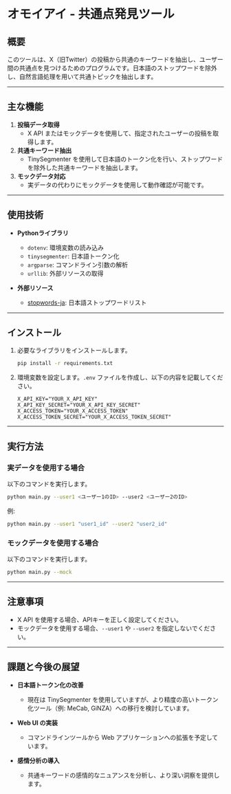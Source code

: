 # オモイアイ - 共通点発見ツール

## 概要

このツールは、X（旧Twitter）の投稿から共通のキーワードを抽出し、ユーザー間の共通点を見つけるためのプログラムです。日本語のストップワードを除外し、自然言語処理を用いて共通トピックを抽出します。

---

## 主な機能

1. **投稿データ取得**
   - X API またはモックデータを使用して、指定されたユーザーの投稿を取得します。
2. **共通キーワード抽出**
   - TinySegmenter を使用して日本語のトークン化を行い、ストップワードを除外した共通キーワードを抽出します。
3. **モックデータ対応**
   - 実データの代わりにモックデータを使用して動作確認が可能です。

---

## 使用技術

- **Pythonライブラリ**
  - `dotenv`: 環境変数の読み込み
  - `tinysegmenter`: 日本語トークン化
  - `argparse`: コマンドライン引数の解析
  - `urllib`: 外部リソースの取得

- **外部リソース**
  - [stopwords-ja](https://github.com/stopwords-iso/stopwords-ja): 日本語ストップワードリスト

---

## インストール

1. 必要なライブラリをインストールします。

    ```bash
    pip install -r requirements.txt
    ```

2. 環境変数を設定します。`.env` ファイルを作成し、以下の内容を記載してください。

    ```env
    X_API_KEY="YOUR_X_API_KEY"
    X_API_KEY_SECRET="YOUR_X_API_KEY_SECRET"
    X_ACCESS_TOKEN="YOUR_X_ACCESS_TOKEN"
    X_ACCESS_TOKEN_SECRET="YOUR_X_ACCESS_TOKEN_SECRET"
    ```

---

## 実行方法

### 実データを使用する場合

以下のコマンドを実行します。

```bash
python main.py --user1 <ユーザー1のID> --user2 <ユーザー2のID>
```

例:

```bash
python main.py --user1 "user1_id" --user2 "user2_id"
```

### モックデータを使用する場合

以下のコマンドを実行します。

```bash
python main.py --mock
```

---

## 注意事項

- X API を使用する場合、APIキーを正しく設定してください。
- モックデータを使用する場合、`--user1` や `--user2` を指定しないでください。

---

## 課題と今後の展望

- **日本語トークン化の改善**
  - 現在は TinySegmenter を使用していますが、より精度の高いトークン化ツール（例: MeCab, GiNZA）への移行を検討しています。

- **Web UI の実装**
  - コマンドラインツールから Web アプリケーションへの拡張を予定しています。

- **感情分析の導入**
  - 共通キーワードの感情的なニュアンスを分析し、より深い洞察を提供します。
